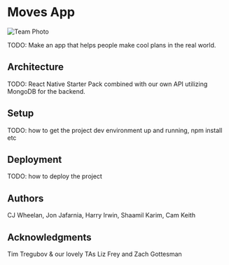 # Moves App

![Team Photo](https://i.ibb.co/2S2JWF9/group-pic.jpg)


TODO: Make an app that helps people make cool plans in the real world.

## Architecture

TODO:  React Native Starter Pack combined with our own API utilizing MongoDB for the backend.

## Setup

TODO: how to get the project dev environment up and running, npm install etc

## Deployment

TODO: how to deploy the project

## Authors

CJ Wheelan, Jon Jafarnia, Harry Irwin, Shaamil Karim, Cam Keith

## Acknowledgments

Tim Tregubov & our lovely TAs Liz Frey and Zach Gottesman
